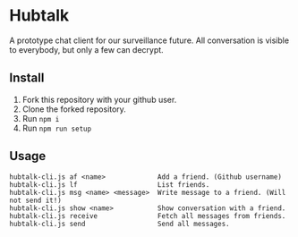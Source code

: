# Hubtalk

A prototype chat client for our surveillance future. All conversation is visible to everybody, but only a few can decrypt.

## Install

1. Fork this repository with your github user.
2. Clone the forked repository.
3. Run `npm i`
4. Run `npm run setup`


## Usage

    hubtalk-cli.js af <name>             Add a friend. (Github username)
    hubtalk-cli.js lf                    List friends.
    hubtalk-cli.js msg <name> <message>  Write message to a friend. (Will not send it!)
    hubtalk-cli.js show <name>           Show conversation with a friend.
    hubtalk-cli.js receive               Fetch all messages from friends.
    hubtalk-cli.js send                  Send all messages.

